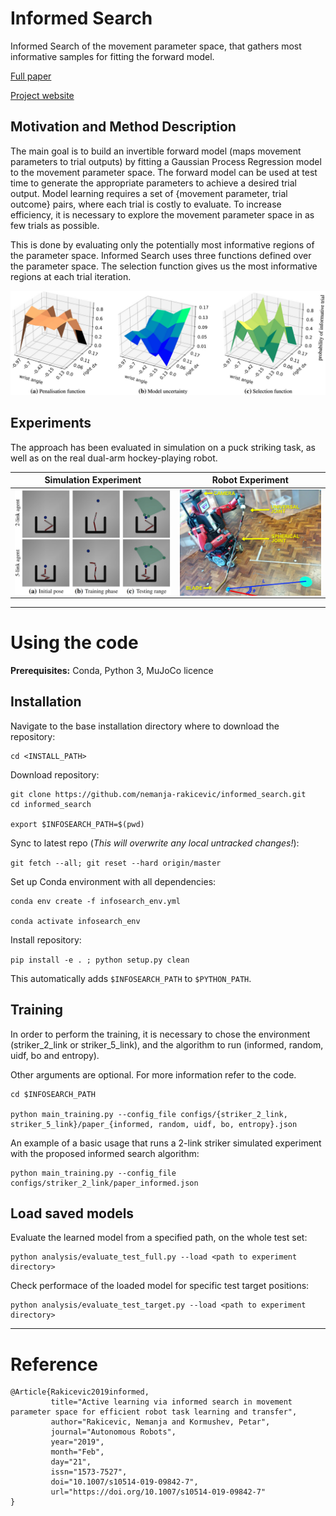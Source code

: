 

# Informed Search

Informed Search of the movement parameter space, that gathers most informative
samples for fitting the forward model.

[Full paper](https://link.springer.com/article/10.1007%2Fs10514-019-09842-7)

[Project website](https://sites.google.com/view/informedsearch)


## Motivation and Method Description

The main goal is to build an invertible forward model 
(maps movement parameters to trial outputs) by fitting a Gaussian Process Regression model
to the movement parameter space.
The forward model can be used at test time to generate the appropriate parameters 
to achieve a desired trial output.
Model learning requires a set of {movement parameter, trial outcome} pairs, 
where each trial is costly to evaluate.
To increase efficiency, it is necessary to explore the movement parameter space in as few 
trials as possible. 

This is done by evaluating only the potentially most informative regions of the parameter space.
Informed Search uses three functions defined over the parameter space.
The selection function gives us the most informative regions at each trial iteration. 

<p align="center">
  <img src="img/method_components.png" width="700" /> 
</p>


## Experiments

The approach has been evaluated in simulation on a puck striking task, 
as well as on the real dual-arm hockey-playing robot.


Simulation Experiment | Robot Experiment |
:-------------------------:|:-------------------------:|
<img src="img/simulation_experiment.png" width="450" align="left" title="Simulation Experiment"/> | <img src="img/deniro_hockey.jpg" width="400" align="top" title="Robot Experiment"/> 

---


# Using the code


__Prerequisites:__ Conda, Python 3, MuJoCo licence


##  Installation

Navigate to the base installation directory where to download the repository:
```
cd <INSTALL_PATH>
```


Download repository:

```
git clone https://github.com/nemanja-rakicevic/informed_search.git
cd informed_search

export $INFOSEARCH_PATH=$(pwd)

```


Sync to latest repo (*This will overwrite any local untracked changes!*):

`git fetch --all; git reset --hard origin/master`



Set up Conda environment with all dependencies:

```
conda env create -f infosearch_env.yml

conda activate infosearch_env

```

Install repository:

`pip install -e . ; python setup.py clean`

This automatically adds `$INFOSEARCH_PATH` to `$PYTHON_PATH`.


##  Training

In order to perform the training, it is necessary to chose the environment 
(striker_2_link or striker_5_link), 
and the algorithm to run (informed, random, uidf, bo and entropy).
<!-- The config files for striker_2_link contain default values corresponding to 
the experiments presented in figure 6b in the original
[paper](https://link.springer.com/article/10.1007%2Fs10514-019-09842-7)]. -->
Other arguments are optional. For more information refer to the code.

```
cd $INFOSEARCH_PATH

python main_training.py --config_file configs/{striker_2_link, striker_5_link}/paper_{informed, random, uidf, bo, entropy}.json
```

An example of a basic usage that runs a 2-link striker simulated experiment with the 
proposed informed search algorithm:
```
python main_training.py --config_file configs/striker_2_link/paper_informed.json
```


##  Load saved models

Evaluate the learned model from a specified path, on the whole test set:
```
python analysis/evaluate_test_full.py --load <path to experiment directory>
```

Check performace of the loaded model for specific test target positions:
```
python analysis/evaluate_test_target.py --load <path to experiment directory>
```


---

# Reference
```
@Article{Rakicevic2019informed,
         title="Active learning via informed search in movement parameter space for efficient robot task learning and transfer",
         author="Rakicevic, Nemanja and Kormushev, Petar",
         journal="Autonomous Robots",
         year="2019",
         month="Feb",
         day="21",
         issn="1573-7527",
         doi="10.1007/s10514-019-09842-7",
         url="https://doi.org/10.1007/s10514-019-09842-7"
}
```

